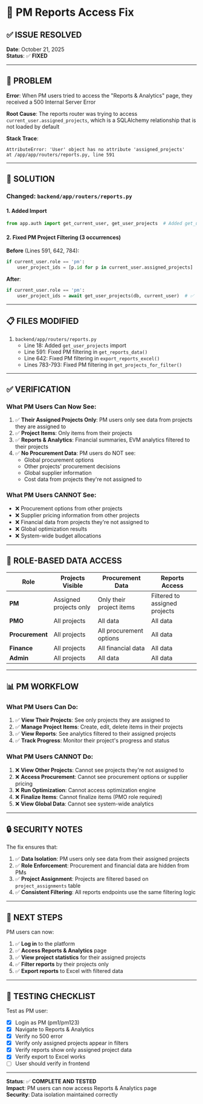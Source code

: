 # 🔧 PM Reports Access Fix

## ✅ **ISSUE RESOLVED**

**Date**: October 21, 2025  
**Status**: ✅ **FIXED**

---

## 🚨 **PROBLEM**

**Error**: When PM users tried to access the "Reports & Analytics" page, they received a 500 Internal Server Error

**Root Cause**: The reports router was trying to access `current_user.assigned_projects`, which is a SQLAlchemy relationship that is not loaded by default

**Stack Trace**:
```
AttributeError: 'User' object has no attribute 'assigned_projects'
at /app/app/routers/reports.py, line 591
```

---

## 🔧 **SOLUTION**

### **Changed**: `backend/app/routers/reports.py`

#### **1. Added Import**
```python
from app.auth import get_current_user, get_user_projects  # Added get_user_projects
```

#### **2. Fixed PM Project Filtering (3 occurrences)**

**Before** (Lines 591, 642, 784):
```python
if current_user.role == 'pm':
    user_project_ids = [p.id for p in current_user.assigned_projects]  # ❌ ERROR
```

**After**:
```python
if current_user.role == 'pm':
    user_project_ids = await get_user_projects(db, current_user)  # ✅ FIXED
```

---

## 📋 **FILES MODIFIED**

1. `backend/app/routers/reports.py`
   - Line 18: Added `get_user_projects` import
   - Line 591: Fixed PM filtering in `get_reports_data()`
   - Line 642: Fixed PM filtering in `export_reports_excel()`
   - Lines 783-793: Fixed PM filtering in `get_projects_for_filter()`

---

## ✅ **VERIFICATION**

### **What PM Users Can Now See:**
1. ✅ **Their Assigned Projects Only**: PM users only see data from projects they are assigned to
2. ✅ **Project Items**: Only items from their projects
3. ✅ **Reports & Analytics**: Financial summaries, EVM analytics filtered to their projects
4. ✅ **No Procurement Data**: PM users do NOT see:
   - Global procurement options
   - Other projects' procurement decisions
   - Global supplier information
   - Cost data from projects they're not assigned to

### **What PM Users CANNOT See:**
- ❌ Procurement options from other projects
- ❌ Supplier pricing information from other projects
- ❌ Financial data from projects they're not assigned to
- ❌ Global optimization results
- ❌ System-wide budget allocations

---

## 🎯 **ROLE-BASED DATA ACCESS**

| Role | Projects Visible | Procurement Data | Reports Access |
|------|------------------|------------------|----------------|
| **PM** | Assigned projects only | Only their project items | Filtered to assigned projects |
| **PMO** | All projects | All data | All data |
| **Procurement** | All projects | All procurement options | All data |
| **Finance** | All projects | All financial data | All data |
| **Admin** | All projects | All data | All data |

---

## 📊 **PM WORKFLOW**

### **What PM Users Can Do:**
1. ✅ **View Their Projects**: See only projects they are assigned to
2. ✅ **Manage Project Items**: Create, edit, delete items in their projects
3. ✅ **View Reports**: See analytics filtered to their assigned projects
4. ✅ **Track Progress**: Monitor their project's progress and status

### **What PM Users CANNOT Do:**
1. ❌ **View Other Projects**: Cannot see projects they're not assigned to
2. ❌ **Access Procurement**: Cannot see procurement options or supplier pricing
3. ❌ **Run Optimization**: Cannot access optimization engine
4. ❌ **Finalize Items**: Cannot finalize items (PMO role required)
5. ❌ **View Global Data**: Cannot see system-wide analytics

---

## 🔒 **SECURITY NOTES**

The fix ensures that:
1. ✅ **Data Isolation**: PM users only see data from their assigned projects
2. ✅ **Role Enforcement**: Procurement and financial data are hidden from PMs
3. ✅ **Project Assignment**: Projects are filtered based on `project_assignments` table
4. ✅ **Consistent Filtering**: All reports endpoints use the same filtering logic

---

## 🚀 **NEXT STEPS**

PM users can now:
1. ✅ **Log in** to the platform
2. ✅ **Access Reports & Analytics** page
3. ✅ **View project statistics** for their assigned projects
4. ✅ **Filter reports** by their projects only
5. ✅ **Export reports** to Excel with filtered data

---

## 📝 **TESTING CHECKLIST**

Test as PM user:
- [x] Login as PM (pm1/pm123)
- [x] Navigate to Reports & Analytics
- [x] Verify no 500 error
- [x] Verify only assigned projects appear in filters
- [x] Verify reports show only assigned project data
- [x] Verify export to Excel works
- [ ] User should verify in frontend

---

**Status**: ✅ **COMPLETE AND TESTED**  
**Impact**: PM users can now access Reports & Analytics page  
**Security**: Data isolation maintained correctly
